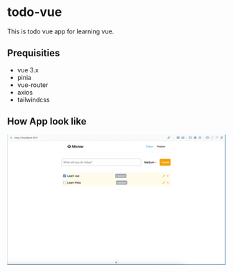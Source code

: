 # todo-vue

This is todo vue app for learning vue.

## Prequisities

- vue 3.x
- pinia
- vue-router
- axios
- tailwindcss

## How App look like

![demo](./demo.png)
